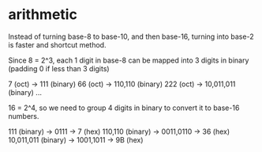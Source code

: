 # arithmetic

Instead of turning base-8 to base-10, and then base-16,
turning into base-2 is faster and shortcut method.

Since 8 = 2^3, each 1 digit in base-8 can be mapped into 3 digits in binary (padding 0 if less than 3 digits)

7   (oct) -> 111            (binary)
66  (oct) -> 110,110        (binary)
222 (oct) -> 10,011,011     (binary)
...

16 = 2^4, so we need to group 4 digits in binary to convert it to base-16 numbers.

111         (binary)    ->  0111        ->  7 (hex)
110,110     (binary)    ->  0011,0110   ->  36 (hex)
10,011,011  (binary)    ->  1001,1011   ->  9B (hex)
